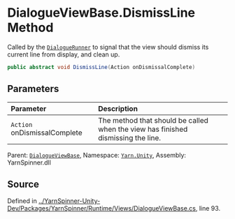 # DialogueViewBase.DismissLine Method

Called by the [`DialogueRunner`](/api/csharp/yarn.unity/dialoguerunner.md) to signal that the
view should dismiss its current line from display, and clean
up.


```csharp
public abstract void DismissLine(Action onDismissalComplete)
```

## Parameters
|Parameter|Description|
|:---|:---|
|`Action` onDismissalComplete|The method that should be called when the view has finished dismissing the line.|


<div class="class-metadata">

Parent: [`DialogueViewBase`](/api/csharp/yarn.unity/dialogueviewbase.md), Namespace: [`Yarn.Unity`](/api/csharp/yarn.unity/README.md), Assembly: YarnSpinner.dll
</div>

## Source
Defined in [../YarnSpinner-Unity-Dev/Packages/YarnSpinner/Runtime/Views/DialogueViewBase.cs](https://github.com/YarnSpinnerTool/YarnSpinner-Unity//blob/develop/Runtime/Views/DialogueViewBase.cs#L93), line 93.
